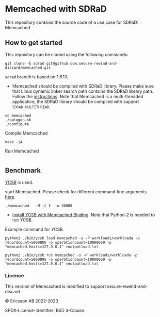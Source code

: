 # Memcached with SDRaD

This repository contains the source code of a use case for SDRaD: Memcached 

## How to get started

This repository can be cloned using the following commands:

```
git clone -b sdrad git@github.com:secure-rewind-and-discard/memcached.git
```
`sdrad` branch is based on 1.6.13. 

 - Memcached should be compiled with SDRaD library. Please make sure that Linux dynamic linker search path contains the SDRaD library path. Follow the [instructions](https://github.com/secure-rewind-and-discard/secure-rewind-and-discard). Note that Memcached is a multi-threaded application; the SDRaD library should be compiled with support `SDRAD_MULTITHREAD`. 

```
cd memcached
./autogen.sh
./configure
``` 

Compile Memcached
```
make -j4 
``` 
Run Memcached 
``` 

``` 

## Benchmark 

[YCSB](https://github.com/brianfrankcooper/YCSB) is used. 


start Memcached. Please check for different command-line arguments [here](https://github.com/memcached/memcached/wiki/ConfiguringServer#commandline-arguments). 

```
./memcached   -M -t 1  -m 30000  
```
* [Install YCSB with Memcached Binding](https://github.com/brianfrankcooper/YCSB/blob/master/memcached/README.md). Note that Python-2 is needed to run YCSB. 



Example command for YCSB. 
```
python2 ./bin/ycsb load memcached -s -P workloads/workloada -p recordcount=5000000 -p operationcount=10000000 -p "memcached.hosts=127.0.0.1" >outputload.txt

python2 ./bin/ycsb run memcached -s -P workloads/workloada -p recordcount=5000000 -p operationcount=10000000 -p "memcached.hosts=127.0.0.1" >outputload.txt
```

### Licence 
This version of Memcached is modified to support secure-rewind-and-discard

© Ericsson AB 2022-2023
  
SPDX-License-Identifier: BSD 3-Clause
 
 






 









